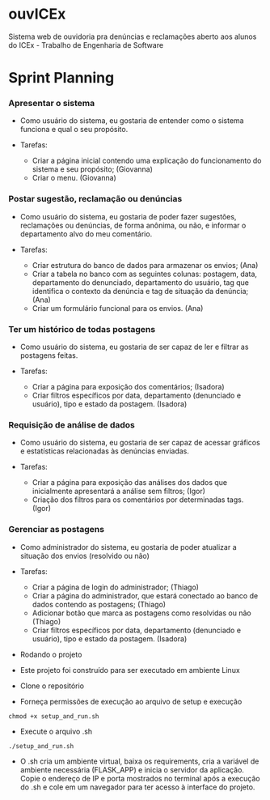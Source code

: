 # ouvICEx
Sistema web de ouvidoria pra denúncias e reclamações aberto aos alunos do ICEx - Trabalho de Engenharia de Software

# Sprint Planning

### Apresentar o sistema

- Como usuário do sistema, eu gostaria de entender como o sistema funciona e qual o seu propósito. 

- Tarefas: 
    - Criar a página inicial contendo uma explicação do funcionamento do sistema e seu propósito; (Giovanna)
    - Criar o menu. (Giovanna)

### Postar sugestão, reclamação ou denúncias

- Como usuário do sistema, eu gostaria de poder fazer sugestões, reclamações ou denúncias, de forma anônima, ou não, e informar o departamento alvo do meu comentário.

- Tarefas:
    - Criar estrutura do banco de dados para armazenar os envios; (Ana)
    - Criar a tabela no banco com as seguintes colunas: postagem, data, departamento do denunciado, departamento do usuário, tag que identifica o contexto da denúncia e tag de situação da denúncia; (Ana)
    - Criar um formulário funcional para os envios. (Ana)

### Ter um histórico de todas postagens

- Como usuário do sistema, eu gostaria de ser capaz de ler e filtrar as postagens feitas.

- Tarefas:
    - Criar a página para exposição dos comentários; (Isadora)
    - Criar filtros específicos por data, departamento (denunciado e usuário), tipo e estado da postagem. (Isadora)

### Requisição de análise de dados

- Como usuário do sistema, eu gostaria de ser capaz de acessar gráficos e estatísticas relacionadas às denúncias enviadas. 

- Tarefas:
    - Criar a página para exposição das análises dos dados que inicialmente apresentará a análise sem filtros; (Igor)
    - Criação dos filtros para os comentários por determinadas tags. (Igor)


### Gerenciar as postagens 

- Como administrador do sistema, eu gostaria de poder atualizar a situação dos envios (resolvido ou não)

- Tarefas:
    - Criar a página de login do administrador; (Thiago)
    - Criar a página do administrador, que estará conectado ao banco de dados contendo as postagens; (Thiago)
    - Adicionar botão que marca as postagens como resolvidas ou não (Thiago)
    - Criar filtros específicos por data, departamento (denunciado e usuário), tipo e estado da postagem. (Isadora)

- Rodando o projeto
 - Este projeto foi construído para ser executado em ambiente Linux
 - Clone o repositório
 - Forneça permissões de execução ao arquivo de setup e execução
 ```
 chmod +x setup_and_run.sh 
 ```
 - Execute o arquivo .sh
 ```
 ./setup_and_run.sh
 ```
 - O .sh cria um ambiente virtual, baixa os requirements, cria a variável de ambiente necessária (FLASK_APP) e inicia o servidor da aplicação. Copie o endereço de IP e porta mostrados no terminal após a execução do .sh e cole em um navegador para ter acesso à interface do projeto.
